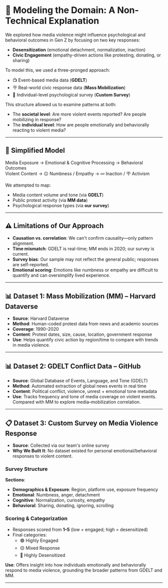 # 🧠 Modeling the Domain: A Non-Technical Explanation

We explored how media violence might influence psychological and behavioral
outcomes in Gen Z by focusing on two key responses:

- **Desensitization** (emotional detachment, normalization, inaction)
- **Civic Engagement** (empathy-driven actions like protesting, donating, or
  sharing)

To model this, we used a three-pronged approach:

- 📺 Event-based media data (**GDELT**)
- 🪧 Real-world civic response data (**Mass Mobilization**)
- 💬 Individual-level psychological survey (**Custom Survey**)

This structure allowed us to examine patterns at both:

- The **societal level**: Are more violent events reported? Are people
  mobilizing in response?
- The **individual level**: How are people emotionally and behaviorally
  reacting to violent media?

---

## 🧩 Simplified Model

Media Exposure → Emotional & Cognitive Processing → Behavioral Outcomes  
Violent Content → 😐 Numbness / Empathy → 💤 Inaction / 🪧 Activism

We attempted to map:

- Media content volume and tone (via **GDELT**)
- Public protest activity (via **MM data**)
- Psychological response types (via **our survey**)

---

## ⚠️ Limitations of Our Approach

- **Causation vs. correlation**: We can't confirm causality—only pattern
  alignment.
- **Time mismatch**: GDELT is real-time; MM ends in 2020; our survey is
  current.
- **Survey bias**: Our sample may not reflect the general public; responses
  are self-reported.
- **Emotional scoring**: Emotions like numbness or empathy are difficult to
  quantify and can oversimplify lived experience.

---

## 📊 Dataset 1: Mass Mobilization (MM) – Harvard Dataverse

- **Source**: Harvard Dataverse
- **Method**: Human-coded protest data from news and academic sources
- **Coverage**: 1990–2020
- **Content**: Protest dates, size, cause, location, government response
- **Use**: Helps quantify civic action by region/time to compare with trends in
  media violence.

---

## 📊 Dataset 2: GDELT Conflict Data – GitHub

- **Source**: Global Database of Events, Language, and Tone (GDELT)
- **Method**: Automated extraction of global news events in real time
- **Content**: Political conflict, violence, unrest + emotional tone metadata
- **Use**: Tracks frequency and tone of media coverage on violent events.
  Compared with MM to explore media–mobilization correlation.

---

## 📋 Dataset 3: Custom Survey on Media Violence Response

- **Source**: Collected via our team's online survey
- **Why We Built It**: No dataset existed for personal emotional/behavioral
  responses to violent content.

### Survey Structure

**Sections**:

- **Demographics & Exposure**: Region, platform use, exposure frequency
- **Emotional**: Numbness, anger, detachment
- **Cognitive**: Normalization, curiosity, empathy
- **Behavioral**: Sharing, donating, ignoring, scrolling

### Scoring & Categorization

- Responses scored from **1–5** (low = engaged; high = desensitized)
- Final categories:
  - 🟢 Highly Engaged
  - 🟡 Mixed Response
  - 🔴 Highly Desensitized

**Use**: Offers insight into how individuals emotionally and behaviorally
respond to media violence, grounding the broader patterns from GDELT and MM.

---
